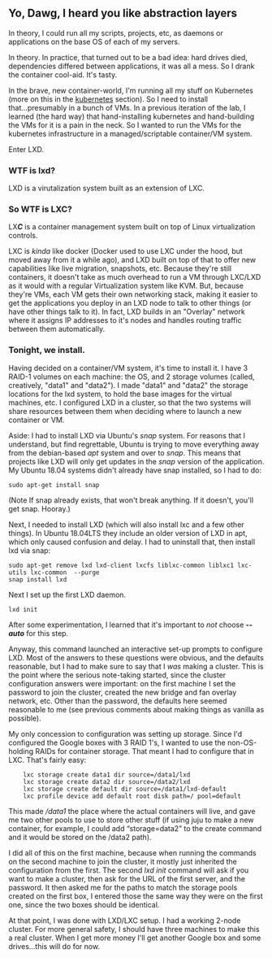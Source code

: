 ## Yo, Dawg, I heard you like abstraction layers

In theory, I could run all my scripts, projects, etc, as daemons or applications on the base OS of each of my servers.

In theory. In practice, that turned out to be a bad idea: hard drives died, dependencies differed between applications,
it was all a mess. So I drank the container cool-aid. It's tasty.

In the brave, new container-world, I'm running all my stuff on Kubernetes (more on this in the 
[kubernetes](/lab/kubernetes.md) section). So I need to install that...presumably in a bunch of VMs. In a previous
iteration of the lab, I learned (the hard way) that hand-installing kubernetes and hand-building the VMs for it is a 
pain in the neck. So I wanted to run the VMs for the kubernetes infrastructure in a managed/scriptable container/VM
 system.

Enter LXD.

### WTF is lxd?

LXD is a virutalization system built as an extension of LXC.

### So WTF is LXC?

LX***C*** is a container management system built on top of Linux virtualization controls. 

LXC is *kinda* like docker (Docker used to use LXC under the hood, but moved away from it a while ago), and LXD 
built on top of that to offer new capabilities like live migration, snapshots, etc. Because they're still containers, it doesn't take as much 
overhead to run a VM through LXC/LXD as it would with a regular Virtualization system like KVM. But, because they're VMs, 
each VM gets their own networking stack, making it easier to get the applications you deploy in an LXD node to 
talk to other things (or have other things talk to it). In fact, LXD builds in an "Overlay" network where it assigns 
IP addresses to it's nodes and handles routing traffic between them automatically.

### Tonight, we install.

Having decided on a container/VM system, it's time to install it. I have 3 RAID-1 volumes on each machine: the OS, 
and 2 storage volumes (called, creatively, "data1" and "data2"). I made "data1" and "data2" the storage locations for 
the lxd system, to hold the base images for the virtual machines, etc. I configured LXD in a cluster, so that the 
two systems will share resources between them when deciding where to launch a new container or VM.

Aside: I had to install LXD via Ubuntu's *snap* system. For reasons that I understand, but find 
regrettable, Ubuntu is trying to move everything away from the debian-based *apt* system and over to *snap*. This means
that projects like LXD will only get updates in the *snap* version of the application. My Ubuntu 18.04 systems didn't 
already have snap installed, so  I had to do:

    sudo apt-get install snap
   
(Note If snap already exists, that won't break anything. If it doesn't, you'll get snap. Hooray.)

Next, I needed to install LXD (which will also install lxc and a few other things). In Ubuntu 18.04LTS they include an
older version of LXD in apt, which only caused confusion and delay. I had to uninstall that, then install lxd via snap:

    sudo apt-get remove lxd lxd-client lxcfs liblxc-common liblxc1 lxc-utils lxc-common  --purge
    snap install lxd

Next I set up the first LXD daemon. 

    lxd init
    
After some experimentation, I learned that it's important to *not* choose ***--auto*** for this step. 

Anyway, this command launched an interactive set-up prompts to configure LXD. Most of the answers to these questions 
were obvious, and the defaults reasonable, but I had to make sure to say that I *was* making a cluster. This is 
the point where the serious note-taking started, since the cluster configuration answers were important: on the first 
machine I set the password to join the cluster, created the new bridge and fan overlay network, etc. 
Other than the password, the defaults here seemed reasonable to me (see previous comments about making things as 
vanilla as possible). 

My only concession to configuration was setting up storage. Since I'd configured the Google boxes with 3 RAID 1's, 
I wanted to use the non-OS-holding RAIDs for container storage. That meant I had to configure that in LXC. That's
fairly easy:

    	lxc storage create data1 dir source=/data1/lxd
		lxc storage create data2 dir source=/data2/lxd
		lxc storage create default dir source=/data1/lxd-default
		lxc profile device add default root disk path=/ pool=default
		
This made */data1* the place where the actual containers will live, and gave me two other pools to use to store 
other stuff (if using juju to make a new container, for example, I could add “storage=data2” to the create command
and it would be stored on the /data2 path).

I did all of this on the first machine, because when running the commands on the second machine to join the cluster,
it mostly just inherited the configuration from the first. The second *lxd init* command will ask if you want to make 
a cluster, then ask for the URL of the first server, and the password. It then asked me for the paths
to match the storage pools created on the first box, I entered those the same way they were on the first one, since the
two boxes should be  identical.

At that point, I was done with LXD/LXC setup. I had a working 2-node cluster. For more general safety, I should have 
three machines to make this a real cluster. When I get more money I'll get another Google box and some drives...this 
will do for now.

